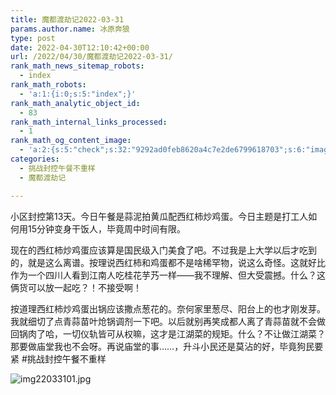 ```yaml
---
title: 魔都渡劫记2022-03-31
params.author.name: 冰原奔狼
type: post
date: 2022-04-30T12:10:42+00:00
url: /2022/04/30/魔都渡劫记2022-03-31/
rank_math_news_sitemap_robots:
  - index
rank_math_robots:
  - 'a:1:{i:0;s:5:"index";}'
rank_math_analytic_object_id:
  - 83
rank_math_internal_links_processed:
  - 1
rank_math_og_content_image:
  - 'a:2:{s:5:"check";s:32:"9292ad0feb8620a4c7e2de6799618703";s:6:"images";a:0:{}}'
categories:
  - 挑战封控午餐不重样
  - 魔都渡劫记

---
```

小区封控第13天。今日午餐是蒜泥拍黄瓜配西红柿炒鸡蛋。今日主题是打工人如何用15分钟变身干饭人，毕竟周中时间有限。

现在的西红柿炒鸡蛋应该算是国民级入门美食了吧。不过我是上大学以后才吃到的，就是这么离谱。按理说西红柿和鸡蛋都不是啥稀罕物，说这么奇怪。这就好比作为一个四川人看到江南人吃桂花芋艿一样——我不理解、但大受震撼。什么？这俩货可以放一起吃？！不接受啊！

按道理西红柿炒鸡蛋出锅应该撒点葱花的。奈何家里葱尽、阳台上的也才刚发芽。我就细切了点青蒜苗叶炝锅调剂一下吧。以后就别再笑成都人离了青蒜苗就不会做回锅肉了哈，一切仪轨皆可从权嘛，这才是江湖菜的规矩。什么？不让做江湖菜？那要做庙堂我也不会呀。再说庙堂的事……，升斗小民还是莫沾的好，毕竟狗民要紧 #挑战封控午餐不重样

<img decoding="async" src="https://i0.wp.com/s2.loli.net/2022/04/30/TvHQm8J6ARoZtUX.jpg?w=640&#038;ssl=1" alt="img22033101.jpg" data-recalc-dims="1" />
